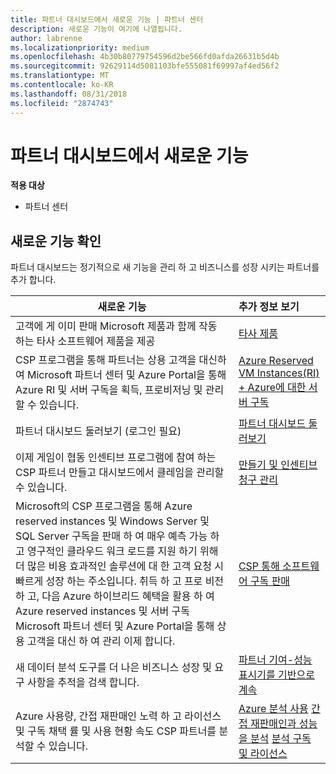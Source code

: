```yaml
---
title: 파트너 대시보드에서 새로운 기능 | 파트너 센터
description: 새로운 기능이 여기에 나열됩니다.
author: labrenne
ms.localizationpriority: medium
ms.openlocfilehash: 4b30b80779754596d2be566fd0afda26631b5d4b
ms.sourcegitcommit: 92629114d5081103bfe555081f69997af4ed56f2
ms.translationtype: MT
ms.contentlocale: ko-KR
ms.lasthandoff: 08/31/2018
ms.locfileid: "2874743"
---
```

# <a name="whats-new-in-partner-dashboard"></a>파트너 대시보드에서 새로운 기능

**적용 대상**

-  파트너 센터

## <a name="check-out-new-features-and-capabilities"></a>새로운 기능 확인 

파트너 대시보드는 정기적으로 새 기능을 관리 하 고 비즈니스를 성장 시키는 파트너를 추가 합니다.


|**새로운 기능**   |**추가 정보 보기**   |
|----------------------|:-----------------|
|고객에 게 이미 판매 Microsoft 제품과 함께 작동 하는 타사 소프트웨어 제품을 제공   | [타사 제품](third-party-offers.md)|
|CSP 프로그램을 통해 파트너는 상용 고객을 대신하여 Microsoft 파트너 센터 및 Azure Portal을 통해 Azure RI 및 서버 구독을 획득, 프로비저닝 및 관리할 수 있습니다.|[Azure Reserved VM Instances(RI) + Azure에 대한 서버 구독](azure-ri-server-subscriptions.md)|
|파트너 대시보드 둘러보기 (로그인 필요)|[파트너 대시보드 둘러보기](https://partnercenter.microsoft.com/pcv/redirect?authenticate=true&redirect=%2Fdashboard%2Foverview)|
|이제 게임이 협동 인센티브 프로그램에 참여 하는 CSP 파트너 만들고 대시보드에서 클레임을 관리할 수 있습니다.|[만들기 및 인센티브 청구 관리](create-incentives-claims.md)|
|Microsoft의 CSP 프로그램을 통해 Azure reserved instances 및 Windows Server 및 SQL Server 구독을 판매 하 여 매우 예측 가능 하 고 영구적인 클라우드 워크 로드를 지원 하기 위해 더 많은 비용 효과적인 솔루션에 대 한 고객 요청 시 빠르게 성장 하는 주소입니다. 취득 하 고 프로 비전 하 고, 다음 Azure 하이브리드 혜택을 활용 하 여 Azure reserved instances 및 서버 구독 Microsoft 파트너 센터 및 Azure Portal을 통해 상용 고객을 대신 하 여 관리 이제 합니다.|[CSP 통해 소프트웨어 구독 판매](csp-software-subscriptions.md)|
|새 데이터 분석 도구를 더 나은 비즈니스 성장 및 요구 사항을 추적을 검색 합니다.| [파트너 기여-성능 표시기를 기반으로 계속](partner-contributions.md)|
|Azure 사용량, 간접 재판매인 노력 하 고 라이선스 및 구독 채택 률 및 사용 현황 속도 CSP 파트너를 분석할 수 있습니다.|[Azure 분석 사용](analyze-azure-usage.md) [간접 재판매인과 성능을 분석](Analyze-indirect-resellers.md) [분석 구독 및 라이선스](analyze-subscriptions-licenses.md)      |

